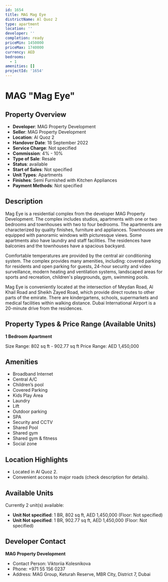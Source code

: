 ```yaml
---
id: 1654
title: MAG Mag Eye
districtName: Al Quoz 2
type: apartment
location: ''
developer: ''
completion: ready
priceMin: 1450000
priceMax: 1740000
currency: AED
bedrooms:
  - 1
amenities: []
projectId: '1654'
---
```


# MAG "Mag Eye"

## Property Overview
- **Developer**: MAG Property Development
- **Seller**: MAG Property Development
- **Location**: Al Quoz 2
- **Handover Date**: 18 September 2022
- **Service Charge**: Not specified
- **Commission**: 4% - 10%
- **Type of Sale**: Resale
- **Status**: available
- **Start of Sales**: Not specified
- **Unit Types**: Apartments
- **Finishes**: Semi Furnished with Kitchen Appliances
- **Payment Methods**: Not specified

## Description
Mag Eye is a residential complex from the developer MAG Property Development. The complex includes studios, apartments with one or two bedrooms and townhouses with two to four bedrooms. The apartments are characterized by quality finishes, furniture and appliances. Townhouses are equipped with panoramic windows with picturesque views. Some apartments also have laundry and staff facilities. The residences have balconies and the townhouses have a spacious backyard.

Comfortable temperatures are provided by the central air conditioning system. The complex provides many amenities, including: covered parking for residents and open parking for guests, 24-hour security and video surveillance, modern heating and ventilation systems, landscaped areas for sports and recreation, children's playgrounds, gym, swimming pools. 

Mag Eye is conveniently located at the intersection of Meydan Road, Al Khail Road and Sheikh Zayed Road, which provide direct routes to other parts of the emirate. There are kindergartens, schools, supermarkets and medical facilities within walking distance. Dubai International Airport is a 20-minute drive from the residences.

## Property Types & Price Range (Available Units)
**1 Bedroom Apartment**

Size Range: 802 sq ft - 902.77 sq ft
Price Range: AED 1,450,000

## Amenities
- Broadband Internet
- Central A/C
- Children’s pool
- Covered Parking
- Kids Play Area
- Laundry
- Lift
- Outdoor parking
- SPA
- Security and CCTV
- Shared Pool
- Shared gym
- Shared gym & fitness
- Social zone

## Location Highlights
- Located in Al Quoz 2.
- Convenient access to major roads (check description for details).

## Available Units
Currently 2 unit(s) available:
- **Unit Not specified**: 1 BR, 802 sq ft, AED 1,450,000 (Floor: Not specified)
- **Unit Not specified**: 1 BR, 902.77 sq ft, AED 1,450,000 (Floor: Not specified)

## Developer Contact
**MAG Property Development**
- Contact Person: Viktoriia Kolesnikova
- Phone: +971 55 156 0237
- Address: MAG Group, Keturah Reserve, MBR City, District 7, Dubai
